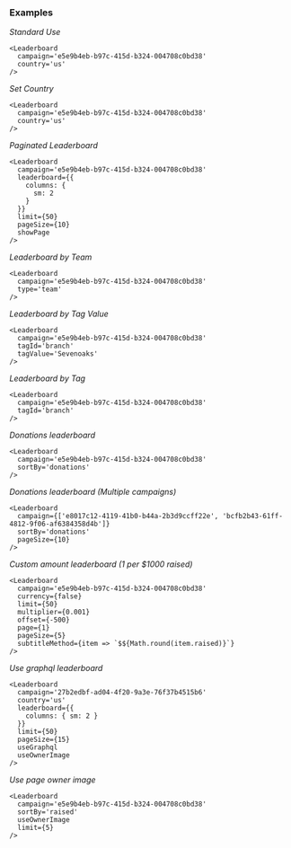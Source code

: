 ### Examples

*Standard Use*
```
<Leaderboard
  campaign='e5e9b4eb-b97c-415d-b324-004708c0bd38'
  country='us'
/>
```

*Set Country*
```
<Leaderboard
  campaign='e5e9b4eb-b97c-415d-b324-004708c0bd38'
  country='us'
/>
```

*Paginated Leaderboard*

```
<Leaderboard
  campaign='e5e9b4eb-b97c-415d-b324-004708c0bd38'
  leaderboard={{
    columns: {
      sm: 2
    }
  }}
  limit={50}
  pageSize={10}
  showPage
/>
```

*Leaderboard by Team*

```
<Leaderboard
  campaign='e5e9b4eb-b97c-415d-b324-004708c0bd38'
  type='team'
/>
```

*Leaderboard by Tag Value*

```
<Leaderboard
  campaign='e5e9b4eb-b97c-415d-b324-004708c0bd38'
  tagId='branch'
  tagValue='Sevenoaks'
/>
```

*Leaderboard by Tag*

```
<Leaderboard
  campaign='e5e9b4eb-b97c-415d-b324-004708c0bd38'
  tagId='branch'
/>
```

*Donations leaderboard*

```
<Leaderboard
  campaign='e5e9b4eb-b97c-415d-b324-004708c0bd38'
  sortBy='donations'
/>
```

*Donations leaderboard (Multiple campaigns)*

```
<Leaderboard
  campaign={['e8017c12-4119-41b0-b44a-2b3d9ccff22e', 'bcfb2b43-61ff-4812-9f06-af6384358d4b']}
  sortBy='donations'
  pageSize={10}
/>
```

*Custom amount leaderboard (1 per $1000 raised)*

```
<Leaderboard
  campaign='e5e9b4eb-b97c-415d-b324-004708c0bd38'
  currency={false}
  limit={50}
  multiplier={0.001}
  offset={-500}
  page={1}
  pageSize={5}
  subtitleMethod={item => `$${Math.round(item.raised)}`}
/>
```

*Use graphql leaderboard*

```
<Leaderboard
  campaign='27b2edbf-ad04-4f20-9a3e-76f37b4515b6'
  country='us'
  leaderboard={{
    columns: { sm: 2 }
  }}
  limit={50}
  pageSize={15}
  useGraphql
  useOwnerImage
/>
```

*Use page owner image*

```
<Leaderboard
  campaign='e5e9b4eb-b97c-415d-b324-004708c0bd38'
  sortBy='raised'
  useOwnerImage
  limit={5}
/>
```
